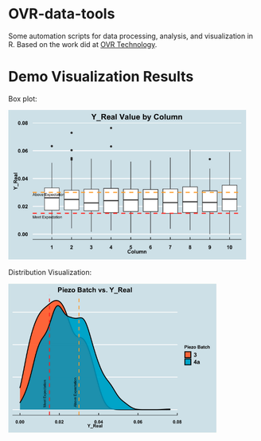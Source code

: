 # OVR-data-tools

Some automation scripts for data processing, analysis, and visualization in R. Based on the work did at [OVR Technology](https://ovrtechnology.com/). 

# Demo Visualization Results

Box plot:

<img src="results/result1.png" alt="result" height=300 img>

Distribution Visualization: 

<img src="results/result2.png" alt="result" height=300 img>

